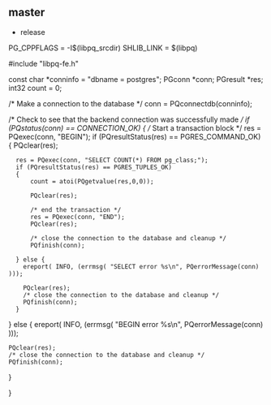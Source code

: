 ## master

* release

PG_CPPFLAGS = -I$(libpq_srcdir)
SHLIB_LINK = $(libpq)

#include "libpq-fe.h"

const char *conninfo = "dbname = postgres";
PGconn     *conn;
PGresult   *res;
int32       count = 0;

/* Make a connection to the database */
conn = PQconnectdb(conninfo);

/* Check to see that the backend connection was successfully made */
if (PQstatus(conn) == CONNECTION_OK)
{
  /* Start a transaction block */
  res = PQexec(conn, "BEGIN");
  if (PQresultStatus(res) == PGRES_COMMAND_OK)
  {
      PQclear(res);

      res = PQexec(conn, "SELECT COUNT(*) FROM pg_class;");
      if (PQresultStatus(res) == PGRES_TUPLES_OK)
      {
          count = atoi(PQgetvalue(res,0,0));

          PQclear(res);

          /* end the transaction */
          res = PQexec(conn, "END");
          PQclear(res);

          /* close the connection to the database and cleanup */
          PQfinish(conn);

      } else {
        ereport( INFO, (errmsg( "SELECT error %s\n", PQerrorMessage(conn) )));

        PQclear(res);
        /* close the connection to the database and cleanup */
        PQfinish(conn);
      }

  } else {
    ereport( INFO, (errmsg( "BEGIN error %s\n", PQerrorMessage(conn) )));

    PQclear(res);
    /* close the connection to the database and cleanup */
    PQfinish(conn);
  }

}